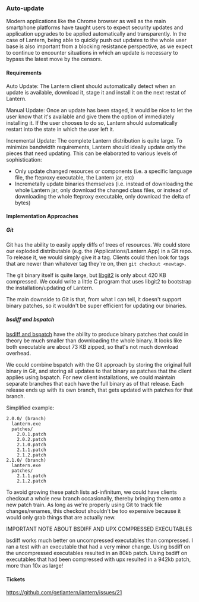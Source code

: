 ### Auto-update

Modern applications like the Chrome browser as well as the main smartphone platforms have taught users to expect security updates and application upgrades to be applied automatically and transparently.  In the case of Lantern, being able to quickly push out updates to the whole user base is also important from a blocking resistance perspective, as we expect to continue to encounter situations in which an update is necessary to bypass the latest move by the censors.

#### Requirements

Auto Update: The Lantern client should automatically detect when an update is available, download it, stage it and install it on the next restat of Lantern.

Manual Update: Once an update has been staged, it would be nice to let the user know that it's available and give them the option of immediately installing it.  If the user chooses to do so, Lantern should automatically restart into the state in which the user left it.

Incremental Update: The complete Lantern distribution is quite large.  To minimize bandwidth requirements, Lantern should ideally update only the pieces that need updating.  This can be elaborated to various levels of sophistication:

- Only update changed resources or components (i.e. a specific language file, the fteproxy executable, the Lantern jar, etc)
- Incremetally update binaries themselves (i.e. instead of downloading the whole Lantern jar, only download the changed class files, or instead of downloading the whole fteproxy executable, only download the delta of bytes)

#### Implementation Approaches

##### Git

Git has the ability to easily apply diffs of trees of resources.  We could store our exploded distributable (e.g. the /Applications/Lantern.App) in a Git repo.  To release it, we would simply give it a tag.  Clients could then look for tags that are newer than whatever tag they're on, then `git checkout <newtag>`.

The git binary itself is quite large, but [libgit2](http://libgit2.github.com/) is only about 420 KB compressed.  We could write a little C program that uses libgit2 to bootstrap the installation/updating of Lantern.

The main downside to Git is that, from what I can tell, it doesn't support binary patches, so it wouldn't be super efficient for updating our binaries.

##### bsdiff and bspatch

[bsdiff and bspatch](http://www.daemonology.net/bsdiff/) have the ability to produce binary patches that could in theory be much smaller than downloading the whole binary.  It looks like both executable are about 73 KB zipped, so that's not much download overhead.

We could combine bspatch with the Git approach by storing the original full binary in Git, and storing all updates to that binary as patches that the client applies using bspatch.  For new client installations, we could maintain separate branches that each have the full binary as of that release.  Each release ends up with its own branch, that gets updated with patches for that branch.

Simplified example:

```
2.0.0/ (branch)
  lantern.exe
  patches/
    2.0.1.patch
    2.0.2.patch
    2.1.0.patch
    2.1.1.patch
    2.1.2.patch
2.1.0/ (branch)
  lantern.exe
  patches/
    2.1.1.patch
    2.1.2.patch
```

To avoid growing these patch lists ad-infinitum, we could have clients checkout a whole new branch occasionally, thereby bringing them onto a new patch train.  As long as we're properly using Git to track file changes/renames, this checkout shouldn't be too expensive because it would only grab things that are actually new.

IMPORTANT NOTE ABOUT BSDIFF AND UPX COMPRESSED EXECUTABLES

bsdiff works much better on uncompressed executables than compressed.  I ran a test with an executable that had a very minor change.  Using bsdiff on the uncompressed executables resulted in an 80kb patch.  Using bsdiff on executables that had been compressed with upx resulted in a 942kb patch, more than 10x as large!


#### Tickets

https://github.com/getlantern/lantern/issues/21





